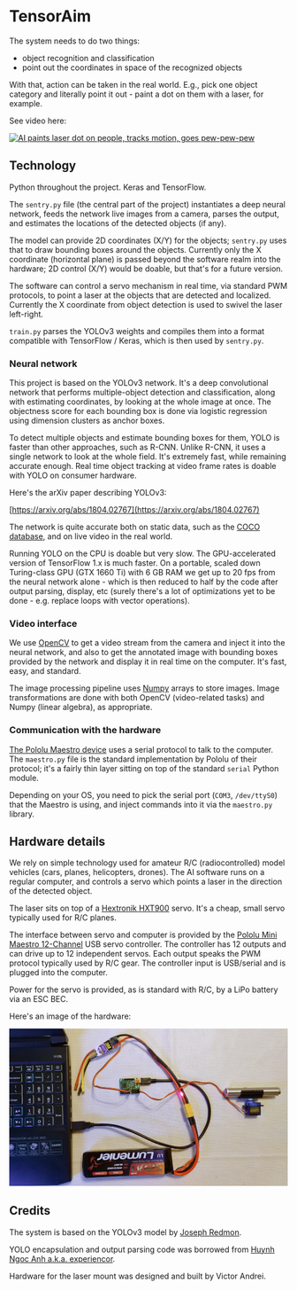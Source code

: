 # TensorAim

The system needs to do two things:

- object recognition and classification
- point out the coordinates in space of the recognized objects

With that, action can be taken in the real world. E.g., pick one object category and literally point it out - paint a dot on them with a laser, for example.

See video here:

[![AI paints laser dot on people, tracks motion, goes pew-pew-pew](http://img.youtube.com/vi/xaUEeRtfKmU/0.jpg)](http://www.youtube.com/watch?v=xaUEeRtfKmU "AI paints laser dot on people, tracks motion, goes pew-pew-pew")

## Technology

Python throughout the project. Keras and TensorFlow.

The `sentry.py` file (the central part of the project) instantiates a deep neural network, feeds the network live images from a camera, parses the output, and estimates the locations of the detected objects (if any).

The model can provide 2D coordinates (X/Y) for the objects; `sentry.py` uses that to draw bounding boxes around the objects. Currently only the X coordinate (horizontal plane) is passed beyond the software realm into the hardware; 2D control (X/Y) would be doable, but that's for a future version.

The software can control a servo mechanism in real time, via standard PWM protocols, to point a laser at the objects that are detected and localized. Currently the X coordinate from object detection is used to swivel the laser left-right.

`train.py` parses the YOLOv3 weights and compiles them into a format compatible with TensorFlow / Keras, which is then used by `sentry.py`.

### Neural network

This project is based on the YOLOv3 network. It's a deep convolutional network that performs multiple-object detection and classification, along with estimating coordinates, by looking at the whole image at once. The objectness score for each bounding box is done via logistic regression using dimension clusters as anchor boxes.

To detect multiple objects and estimate bounding boxes for them, YOLO is faster than other approaches, such as R-CNN. Unlike R-CNN, it uses a single network to look at the whole field. It's extremely fast, while remaining accurate enough. Real time object tracking at video frame rates is doable with YOLO on consumer hardware.

Here's the arXiv paper describing YOLOv3:

[https://arxiv.org/abs/1804.02767](https://arxiv.org/abs/1804.02767)

The network is quite accurate both on static data, such as the [COCO database](http://cocodataset.org/), and on live video in the real world.

Running YOLO on the CPU is doable but very slow. The GPU-accelerated version of TensorFlow 1.x is much faster. On a portable, scaled down Turing-class GPU (GTX 1660 Ti) with 6 GB RAM we get up to 20 fps from the neural network alone - which is then reduced to half by the code after output parsing, display, etc (surely there's a lot of optimizations yet to be done - e.g. replace loops with vector operations).

### Video interface

We use [OpenCV](https://opencv.org/) to get a video stream from the camera and inject it into the neural network, and also to get the annotated image with bounding boxes provided by the network and display it in real time on the computer. It's fast, easy, and standard.

The image processing pipeline uses [Numpy](https://numpy.org/) arrays to store images. Image transformations are done with both OpenCV (video-related tasks) and Numpy (linear algebra), as appropriate.

### Communication with the hardware

[The Pololu Maestro device](https://www.pololu.com/category/102/maestro-usb-servo-controllers) uses a serial protocol to talk to the computer. The `maestro.py` file is the standard implementation by Pololu of their protocol; it's a fairly thin layer sitting on top of the standard `serial` Python module.

Depending on your OS, you need to pick the serial port (`COM3`, `/dev/ttyS0`) that the Maestro is using, and inject commands into it via the `maestro.py` library.

## Hardware details

We rely on simple technology used for amateur R/C (radiocontrolled) model vehicles (cars, planes, helicopters, drones). The AI software runs on a regular computer, and controls a servo which points a laser in the direction of the detected object.

The laser sits on top of a [Hextronik HXT900](https://servodatabase.com/servo/hextronik/hxt900) servo. It's a cheap, small servo typically used for R/C planes.

The interface between servo and computer is provided by the [Pololu Mini Maestro 12-Channel](https://www.pololu.com/product/1352) USB servo controller. The controller has 12 outputs and can drive up to 12 independent servos. Each output speaks the PWM protocol typically used by R/C gear. The controller input is USB/serial and is plugged into the computer.

Power for the servo is provided, as is standard with R/C, by a LiPo battery via an ESC BEC.

Here's an image of the hardware:

![hardware](https://raw.githubusercontent.com/FlorinAndrei/TensorAim/master/docs/hw_photo.jpg)

## Credits

The system is based on the YOLOv3 model by [Joseph Redmon](https://pjreddie.com/).

YOLO encapsulation and output parsing code was borrowed from [Huynh Ngoc Anh a.k.a. experiencor](https://github.com/experiencor).

Hardware for the laser mount was designed and built by Victor Andrei.
